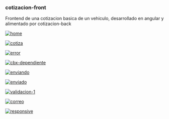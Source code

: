 <h3>cotizacion-front</h3>
<p>Frontend de una cotizacion basica de un vehiculo, desarrollado en angular y alimentado por cotizacion-back</p>
<p><a href="https://ibb.co/mb262Ht"><img src="https://i.ibb.co/FmygyBJ/home.png" alt="home" border="0"></a></p>
<p><a href="https://ibb.co/RPzQNFp"><img src="https://i.ibb.co/gwztd2M/cotiza.png" alt="cotiza" border="0"></a></p>
<p><a href="https://ibb.co/sy4nSc7"><img src="https://i.ibb.co/yWCtTK2/error.png" alt="error" border="0"></a></p>
<p><a href="https://ibb.co/Yd12RVB"><img src="https://i.ibb.co/GM87xrQ/cbx-dependiente.png" alt="cbx-dependiente" border="0"></a></p>
<p><a href="https://ibb.co/DQwW1wR"><img src="https://i.ibb.co/0rY2nYG/enviando.png" alt="enviando" border="0"></a></p>
<p><a href="https://ibb.co/XJWdxtp"><img src="https://i.ibb.co/kcGr2X0/enviado.png" alt="enviado" border="0"></a></p>
<p><a href="https://ibb.co/bPyZTHd"><img src="https://i.ibb.co/s2DGn53/validacion-1.png" alt="validacion-1" border="0"></a></p>
<p><a href="https://ibb.co/CvsdG1S"><img src="https://i.ibb.co/wCrHm02/correo.png" alt="correo" border="0"></a></p>
<p><a href="https://imgbb.com/"><img src="https://i.ibb.co/6vGCwxr/responsive.png" alt="responsive" border="0"></a></p>
